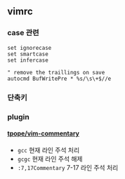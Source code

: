 ## vimrc
### case 관련 
```vim
set ignorecase
set smartcase
set infercase

" remove the traillings on save
autocmd BufWritePre * %s/\s\+$//e
```

### 단축키


### plugin
#### [tpope/vim-commentary](https://github.com/tpope/vim-commentary)
- `gcc` 현재 라인 주석 처리
- `gcgc` 현재 라인 주석 해제
- `:7,17Commentary` 7-17 라인 주석 처리



